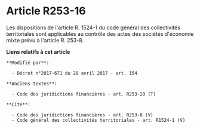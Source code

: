 # Article R253-16

Les dispositions de l'article R. 1524-1 du code général des collectivités territoriales sont applicables au contrôle des
actes des sociétés d'économie mixte prévu à l'article R. 253-8.

**Liens relatifs à cet article**

	**Modifié par**:

	  - Décret n°2017-671 du 28 avril 2017 - art. 154

	**Anciens textes**:

	  - Code des juridictions financières - art. R253-20 (T)

	**Cite**:

	  - Code des juridictions financières - art. R253-8 (V)
	  - Code général des collectivités territoriales - art. R1524-1 (V)
